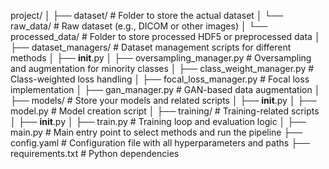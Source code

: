 project/
│
├── dataset/ # Folder to store the actual dataset
│ └── raw_data/ # Raw dataset (e.g., DICOM or other images)
│ └── processed_data/ # Folder to store processed HDF5 or preprocessed data
│
├── dataset_managers/ # Dataset management scripts for different methods
│ ├── **init**.py
│ ├── oversampling_manager.py # Oversampling and augmentation for minority classes
│ ├── class_weight_manager.py # Class-weighted loss handling
│ ├── focal_loss_manager.py # Focal loss implementation
│ ├── gan_manager.py # GAN-based data augmentation
│
├── models/ # Store your models and related scripts
│ ├── **init**.py
│ ├── model.py # Model creation script
│
├── training/ # Training-related scripts
│ ├── **init**.py
│ ├── train.py # Training loop and evaluation logic
│
├── main.py # Main entry point to select methods and run the pipeline
├── config.yaml # Configuration file with all hyperparameters and paths
├── requirements.txt # Python dependencies
